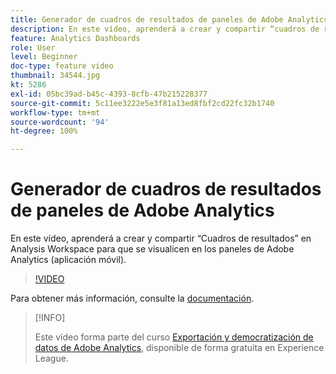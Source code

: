 ```yaml
---
title: Generador de cuadros de resultados de paneles de Adobe Analytics
description: En este vídeo, aprenderá a crear y compartir “cuadros de resultados” en Analysis Workspace para que se visualicen en los paneles de Adobe Analytics (aplicación móvil).
feature: Analytics Dashboards
role: User
level: Beginner
doc-type: feature video
thumbnail: 34544.jpg
kt: 5286
exl-id: 05bc39ad-b45c-4393-8cfb-47b215228377
source-git-commit: 5c11ee3222e5e3f81a13ed8fbf2cd22fc32b1740
workflow-type: tm+mt
source-wordcount: '94'
ht-degree: 100%

---
```


# Generador de cuadros de resultados de paneles de Adobe Analytics

En este vídeo, aprenderá a crear y compartir “Cuadros de resultados” en Analysis Workspace para que se visualicen en los paneles de Adobe Analytics (aplicación móvil).

>[!VIDEO](https://video.tv.adobe.com/v/34544/?quality=12)

Para obtener más información, consulte la [documentación](https://experienceleague.adobe.com/docs/analytics/analyze/mobapp/home.html?lang=es).

>[!INFO]
>
> Este vídeo forma parte del curso [Exportación y democratización de datos de Adobe Analytics](https://experienceleague.adobe.com/?recommended=Analytics-A-1-2022.1.democratizing&amp;lang=es), disponible de forma gratuita en Experience League.